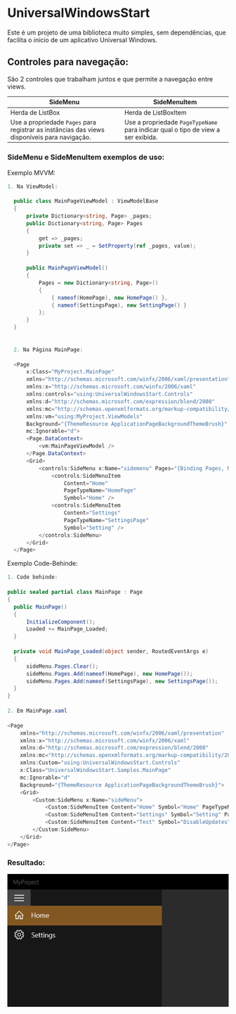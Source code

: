 # UniversalWindowsStart
Este é um projeto de uma biblioteca muito simples, sem dependências, que facilita o início de um aplicativo Universal Windows.
   
  
## Controles para navegação:
São 2 controles que trabalham juntos e que permite a navegação entre views.
  
SideMenu | SideMenuItem
--- | ---
Herda de ListBox | Herda de ListBoxItem
Use a propriedade `Pages` para registrar as instâncias das views disponíveis para navigação. | Use a propriedade `PageTypeName` para indicar qual o tipo de view a ser exibida.
  
  
### SideMenu e SideMenuItem exemplos de uso:
Exemplo MVVM:
</br>

```C#
1. Na ViewModel:

  public class MainPageViewModel : ViewModelBase
  {
      private Dictionary<string, Page> _pages;
      public Dictionary<string, Page> Pages
      {
          get => _pages;
          private set => _ = SetProperty(ref _pages, value);
      }

      public MainPageViewModel()
      {
          Pages = new Dictionary<string, Page>()
          {
              { nameof(HomePage), new HomePage() },
              { nameof(SettingsPage), new SettingPage() }
          };
      }
  }


  2. Na Página MainPage:

  <Page
      x:Class="MyProject.MainPage"
      xmlns="http://schemas.microsoft.com/winfx/2006/xaml/presentation"
      xmlns:x="http://schemas.microsoft.com/winfx/2006/xaml"
      xmlns:controls="using:UniversalWindowsStart.Controls"
      xmlns:d="http://schemas.microsoft.com/expression/blend/2008"
      xmlns:mc="http://schemas.openxmlformats.org/markup-compatibility/2006"
      xmlns:vm="using:MyProject.ViewModels"
      Background="{ThemeResource ApplicationPageBackgroundThemeBrush}"
      mc:Ignorable="d">
      <Page.DataContext>
          <vm:MainPageViewModel />
      </Page.DataContext>
      <Grid>
          <controls:SideMenu x:Name="sidemenu" Pages="{Binding Pages, Mode=TwoWay}">
              <controls:SideMenuItem
                  Content="Home"
                  PageTypeName="HomePage"
                  Symbol="Home" />
              <controls:SideMenuItem
                  Content="Settings"
                  PageTypeName="SettingsPage"
                  Symbol="Setting" />
          </controls:SideMenu>
      </Grid>
  </Page>
  ```
Exemplo Code-Behinde:

```C#
1. Code behinde:

public sealed partial class MainPage : Page
{
  public MainPage()
  {
      InitializeComponent();
      Loaded += MainPage_Loaded;
  }

  private void MainPage_Loaded(object sender, RoutedEventArgs e)
  {
      sideMenu.Pages.Clear();
      sideMenu.Pages.Add(nameof(HomePage), new HomePage());
      sideMenu.Pages.Add(nameof(SettingsPage), new SettingsPage());
  }
}

2. Em MainPage.xaml

<Page
    xmlns="http://schemas.microsoft.com/winfx/2006/xaml/presentation"
    xmlns:x="http://schemas.microsoft.com/winfx/2006/xaml"
    xmlns:d="http://schemas.microsoft.com/expression/blend/2008"
    xmlns:mc="http://schemas.openxmlformats.org/markup-compatibility/2006"
    xmlns:Custom="using:UniversalWindowsStart.Controls"
    x:Class="UniversalWindowsStart.Samples.MainPage"
    mc:Ignorable="d"
    Background="{ThemeResource ApplicationPageBackgroundThemeBrush}">
    <Grid>
        <Custom:SideMenu x:Name="sideMenu">
            <Custom:SideMenuItem Content="Home" Symbol="Home" PageTypeName="HomePage" IsSelected="True"/>
            <Custom:SideMenuItem Content="Settings" Symbol="Setting" PageTypeName="SettingsPage"/>
            <Custom:SideMenuItem Content="Test" Symbol="DisableUpdates" />
        </Custom:SideMenu>
    </Grid>
</Page>

```

### Resultado:

![Code sample](https://github.com/fernandostockler/UniversalWindowsStart/blob/development/Captura%20de%20tela%202021-07-25%20173547_MyProject_SideMenu.png)
    
